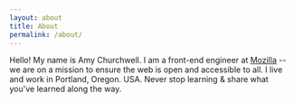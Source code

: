 ```yaml
---
layout: about
title: About
permalink: /about/
---
```


Hello! My name is Amy Churchwell. I am a front-end engineer at [Mozilla](https://mozilla.org) --we are on a mission to ensure the web is open and accessible to all. I live and work in Portland, Oregon. USA.
Never stop learning & share what you've learned along the way. 